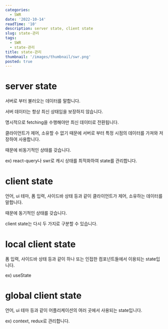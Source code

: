 ```yaml
---
categories:
  - SWR
date: '2022-10-14'
readTime: '10'
description: server state, client state
slug: state-관리
tags:
  - SWR
  - state-관리
title: state-관리
thumbnail: '/images/thumbnail/swr.png'
posted: true
---
```


# server state

서버로 부터 불러오는 데이터를 말합니다.

서버 데이터는 항상 최신 상태임을 보장하지 않습니다.

명시적으로 fetching을 수행해야만 최신 데이터로 전환됩니다.

클라이언트가 제어, 소유할 수 없기 때문에 서버로 부터 특정 시점의 데이터를 가져와 저장하여 사용합니다.

때문에 비동기적인 상태를 갖습니다.

ex) react-query나 swr로 캐시 상태를 최적화하여 state를 관리합니다.

# client state

언어, ui 테마, 폼 입력, 사이드바 상태 등과 같이 클라이언트가 제어, 소유하는 데이터를 말합니다.

때문에 동기적인 상태를 갖습니다.

client state는 다시 두 가지로 구분할 수 있습니다.

# local client state

폼 입력, 사이드바 상태 등과 같이 하나 또는 인접한 컴포넌트들에서 이용되는 state입니다.

ex) useState

# global client state

언어, ui 테마 등과 같이 어플리케이션의 여러 곳에서 사용되는 state입니다.

ex) context, redux로 관리합니다.
